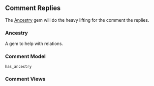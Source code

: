 ## Comment Replies
The [Ancestry](https://github.com/stefankroes/ancestry) gem will do the heavy lifting for the comment the replies.

### Ancestry
A gem to help with relations.

### Comment Model

	has_ancestry

### Comment Views